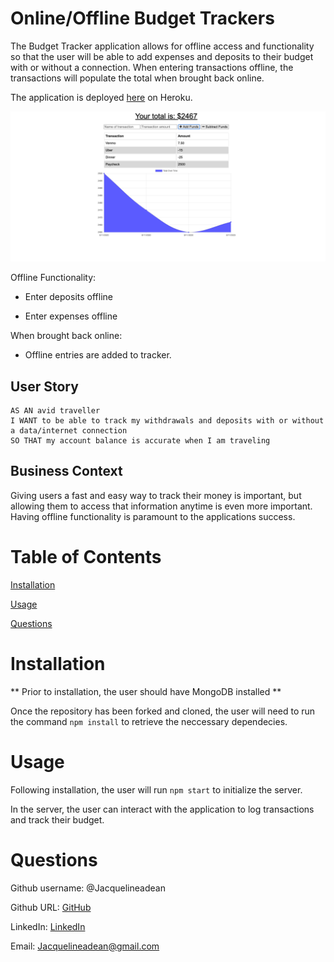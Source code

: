 # Online/Offline Budget Trackers

The Budget Tracker application allows for offline access and functionality so that the user will be able to add expenses and deposits to their budget with or without a connection. When entering transactions offline, the transactions will populate the total when brought back online.

The application is deployed [here](https://offlinebudgettrackerapp.herokuapp.com/) on Heroku.

![Demo](assets/demo.png)

Offline Functionality:

  * Enter deposits offline

  * Enter expenses offline

When brought back online:

  * Offline entries are added to tracker.

## User Story
```
AS AN avid traveller
I WANT to be able to track my withdrawals and deposits with or without a data/internet connection
SO THAT my account balance is accurate when I am traveling
```

## Business Context

Giving users a fast and easy way to track their money is important, but allowing them to access that information anytime is even more important. Having offline functionality is paramount to the applications success.

# Table of Contents
[Installation](#installation)

[Usage](#usage)

[Questions](#questions)

# Installation
** Prior to installation, the user should have MongoDB installed **

Once the repository has been forked and cloned, the user will need to run the command ```npm install``` to retrieve the neccessary dependecies.

# Usage

Following installation, the user will run ```npm start``` to initialize the server.

In the server, the user can interact with the application to log transactions and track their budget. 


# Questions

Github username: @Jacquelineadean

Github URL: [GitHub](https://github.com/jacquelineadean/)

LinkedIn: [LinkedIn](https://www.linkedin.com/in/jacqueline-dean-968a66150/)

Email: Jacquelineadean@gmail.com



